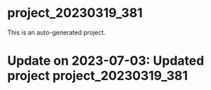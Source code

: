 # project_20230319_381

This is an auto-generated project.

# Update on 2023-07-03: Updated project project_20230319_381
